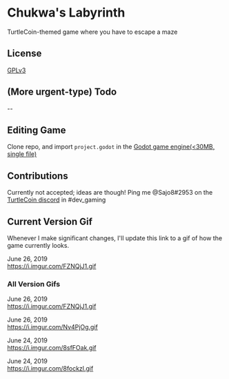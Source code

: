 # Chukwa's Labyrinth
TurtleCoin-themed game where you have to escape a maze

## License

[GPLv3](https://choosealicense.com/licenses/gpl-3.0/)

## (More urgent-type) Todo

--

## Editing Game

Clone repo, and import `project.godot` in the [Godot game engine(<30MB, single file)](https://godotengine.org/download)

## Contributions

Currently not accepted; ideas are though! Ping me @Sajo8#2953 on the [TurtleCoin discord](http://chat.turtlecoin.lol) in #dev_gaming

## Current Version Gif

Whenever I make significant changes, I'll update this link to a gif of how the game currently looks.

June 26, 2019  
https://i.imgur.com/FZNQjJ1.gif

### All Version Gifs

June 26, 2019  
https://i.imgur.com/FZNQjJ1.gif

June 26, 2019  
https://i.imgur.com/Nv4PjOg.gif

June 24, 2019  
https://i.imgur.com/8sfFOak.gif

June 24, 2019  
https://i.imgur.com/8fockzl.gif
